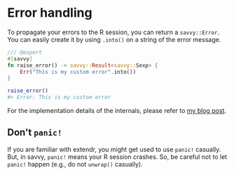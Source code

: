 # Error handling

To propagate your errors to the R session, you can return a `savvy::Error`. You
can easily create it by using `.into()` on a string of the error message.

```rust
/// @export
#[savvy]
fn raise_error() -> savvy::Result<savvy::Sexp> {
    Err("This is my custom error".into())
}
```

```r
raise_error()
#> Error: This is my custom error
```

For the implementation details of the internals, please refer to [my blog
post](https://yutani.rbind.io/post/dont-panic-we-can-unwind/#implementation).

## Don't `panic!`

If you are familiar with extendr, you might get used to use `panic!` casually.
But, in savvy, `panic!` means your R session crashes. So, be careful not to let
`panic!` happen (e.g., do not `unwrap()` casually).

